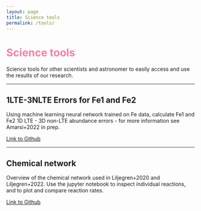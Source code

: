 ```yaml
---
layout: page
title: Science tools
permalink: /tools/
---
```

# <span style="color:#FF7BA9">Science tools</span> 


Science tools for other scientists and astronomer to easily access and use the results of our research. 


<hr style="height:1px;border:none;color:#333;background-color:#333;" />

## 1LTE-3NLTE Errors for Fe1 and Fe2

Using machine learning neural network trained on Fe data, calculate Fe1 and Fe2 1D LTE - 3D non-LTE abundance errors - for more information see Amarsi+2022 in prep.


[Link to Github](https://github.com/sliljegren/1L-3NErrors)


<hr style="height:1px;border:none;color:#333;background-color:#333;" />

## Chemical network

Overview of the chemical network used in Liljegren+2020 and Liljegren+2022. Use the jupyter notebook to inspect individual reactions, and to plot and compare reaction rates.

[Link to Github](https://github.com/sliljegren/chemical_network)
